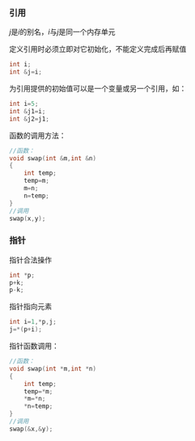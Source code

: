 ### 引用

$j$是$i$的别名，$i$与$j$是同一个内存单元

定义引用时必须立即对它初始化，不能定义完成后再赋值

```c++
int i;
int &j=i;
```

为引用提供的初始值可以是一个变量或另一个引用，如：

```c++
int i=5;
int &j1=i;
int &j2=j1;
```

函数的调用方法：

```c++
//函数：
void swap(int &m,int &n)
{
    int temp;
    temp=m;
    m=n;
    n=temp;
}
//调用
swap(x,y);
```



### 指针

指针合法操作

```c++
int *p;
p+k;
p-k;
```

指针指向元素

```c++
int i=1,*p,j;
j=*(p+i);
```

指针函数调用：

```c++
//函数：
void swap(int *m,int *n)
{
    int temp;
    temp=*m;
    *m=*n;
    *n=temp;
}
//调用
swap(&x,&y);
```

